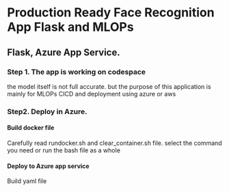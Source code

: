 # Production Ready Face Recognition App Flask and MLOPs

## Flask, Azure App Service. 

### Step 1. The app is working on codespace 

the model itself is not full accurate. but the purpose of this application is mainly for MLOPs CICD and deployment using azure or aws

### Step2. Deploy in Azure. 

#### Build docker file
Carefully read rundocker.sh and clear_container.sh file. select the command you need or run the bash file as a whole

#### Deploy to Azure app service

Build yaml file



